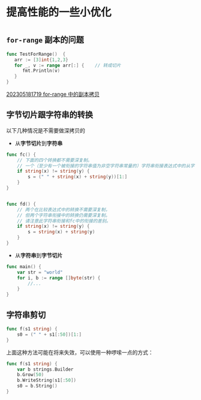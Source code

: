 # 提高性能的一些小优化

<!--more-->
#

## `for-range` 副本的问题

```go
func TestForRange()  {  
   arr := [3]int{1,2,3}  
   for _, v := range arr[:] {    // 转成切片
      fmt.Println(v)  
   }  
}
```

[202305181719 for-range 中的副本拷贝](content/posts/go/golang-why/202305181719%20for-range%20中的副本拷贝.md)

## 字节切片跟字符串的转换

以下几种情况是不需要做深拷贝的

- 从**字节切片**到**字符串**
```go {hl_lines=[5,14]}
func fc() {
	// 下面的四个转换都不需要深复制。
	// 一个（至少有一个被衔接的字符串值为非空字符串常量的）字符串衔接表达式中的从字节切片到字符串的转换不需要深拷贝
	if string(x) != string(y) {
		s = (" " + string(x) + string(y))[1:]
	}
}


func fd() {
	// 两个在比较表达式中的转换不需要深复制，
	// 但两个字符串衔接中的转换仍需要深复制。
	// 请注意此字符串衔接和fc中的衔接的差别。
	if string(x) != string(y) {
		s = string(x) + string(y)
	}
}

```

- 从**字符串**到**字节切片**
```go {hl_lines=[3]}
func main() {
	var str = "world"
	for i, b := range []byte(str) {
		//...
	}
}
```

## 字符串剪切

```go
func f(s1 string) {
	s0 = (" " + s1[:50])[1:]
}
```
上面这种方法可能在将来失效，可以使用一种啰嗦一点的方式：

```go
func f(s1 string) {
	var b strings.Builder
	b.Grow(50)
	b.WriteString(s1[:50])
	s0 = b.String()
}
```



